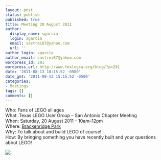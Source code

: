 ```yaml
---
layout: post
status: publish
published: true
title: Meeting 20 August 2011
author:
  display_name: sgarcia
  login: sgarcia
  email: sastrei87@yahoo.com
  url: ''
author_login: sgarcia
author_email: sastrei87@yahoo.com
wordpress_id: 291
wordpress_url: http://www.texlugsa.org/blog/?p=291
date: '2011-08-13 10:15:52 -0500'
date_gmt: '2011-08-13 15:15:52 -0500'
categories:
- Meetings
tags: []
comments: []
---
```

<p>Who: Fans of LEGO all ages<br />
What: Texas LEGO User Group &ndash; San Antonio Chapter Meeting<br />
When: Saturday, 20 August 2011 &ndash; 10am&ndash;12pm<br />
Where: <a href="http://maps.google.com/maps?saddr=Broadway+St&amp;daddr=Brackenridge+Rd&amp;hl=en&amp;ll=29.460959,-98.468351&amp;spn=0.005416,0.004367&amp;sll=29.460931,-98.468061&amp;sspn=0.005416,0.004367&amp;geocode=FROMwQEd2oQh-g%3BFVCKwQEdlXch-g&amp;mra=mift&amp;mrsp=1&amp;sz=18&amp;t=h&amp;z=18">Brackenridge Park</a><br />
Why: To talk about and build LEGO of course!<br />
How: By bringing something you have recently built and your questions about LEGO!</p>
<p><a target="_blank" href="https://www.google.com/calendar/event?action=TEMPLATE&tmeid=MzYybGdzMHVncTZoNjFzcHZyamo4bDZuMmdfMjAxMTA4MjBUMTUwMDAwWiBiNnY0bHI5djhkdXJzY3ZnajFxYzZvdGViZ0Bn&tmsrc=b6v4lr9v8durscvgj1qc6otebg%40group.calendar.google.com"><img border="0" src="http://www.google.com/calendar/images/ext/gc_button1_en.gif"/></a></p>
